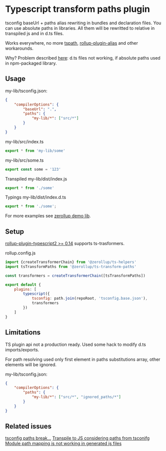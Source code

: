 # Typescript transform paths plugin

tsconfig baseUrl + paths alias rewriting in bundles and declaration files. You can use absolute paths in libraries. All them will be rewritted to relative in transpiled js and in d.ts files.

Works everywhere, no more [tspath](https://github.com/duffman/tspath), [rollup-plugin-alias](https://github.com/rollup/rollup-plugin-alias) and other workarounds.

Why? Problem described [here](https://github.com/Microsoft/TypeScript/issues/18972): d.ts files not working, if absolute paths used in npm-packaged library.

## Usage

my-lib/tsconfig.json:
```json
{
	"compilerOptions": {
		"baseUrl": ".",
		"paths": {
			"my-lib/*": ["src/*"]
		}
	}
}
```

my-lib/src/index.ts
```ts
export * from 'my-lib/some'
```

my-lib/src/some.ts
```ts
export const some = '123'
```

Transpiled my-lib/dist/index.js

```ts
export * from './some'
```

Typings my-lib/dist/index.d.ts

```ts
export * from './some';
```

For more examples see [zerollup demo lib](https://github.com/zerkalica/zerollup-demo/tree/master/packages/lib1).

## Setup

[rollup-plugin-typescript2 >= 0.14](https://github.com/ezolenko/rollup-plugin-typescript2) supports ts-trasformers.

rollup.config.js
```js
import {createTransformerChain} from '@zerollup/ts-helpers'
import tsTransformPaths from '@zerollup/ts-transform-paths'

const transformers = createTransformerChain([tsTransformPaths])

export default {
    plugins: [
        typescript({
            tsconfig: path.join(repoRoot, 'tsconfig.base.json'),
            transformers
        })
    ]
}
```

## Limitations

TS plugin api not a production ready. Used some hack to modify d.ts imports/exports.

For path resolving used only first element in paths substitutions array, other elements will be ignored.

my-lib/tsconfig.json:
```json
{
	"compilerOptions": {
		"paths": {
			"my-lib/*": ["src/*", "ignored_paths/*"]
		}
	}
}
```

## Related issues

[tsconfig paths break...](https://github.com/Microsoft/TypeScript/issues/18972)
[Transpile to JS considering paths from tsconifg](https://github.com/Microsoft/TypeScript/issues/18951)
[Module path mapping is not working in generated js files](https://github.com/Microsoft/TypeScript/issues/16640)
